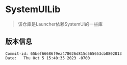 # SystemUILib



> 该仓库是Launcher依赖SystemUI的一些库

## 版本信息

```
Commit-id: 65bef66686f9ea478626d815d565653cb8802813
Date:   Thu Oct 5 15:40:35 2023 -0700
```

